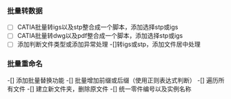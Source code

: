 ### 批量转数据

- [ ] CATIA批量转igs以及stp整合成一个脚本，添加选择stp或igs
- [ ] CATIA批量转dwg以及pdf整合成一个脚本，添加选择stp或igs
- [ ] 添加判断文件类型或添加异常处理
-[]转igs或stp，添加文件居中处理

### 批量重命名

-[] 添加批量替换功能
-[] 批量增加前缀或后缀（使用正则表达式判断）
-[] 遍历所有文件
-[] 建立新文件夹，删除原文件
-[] 统一零件编号以及实例名称



